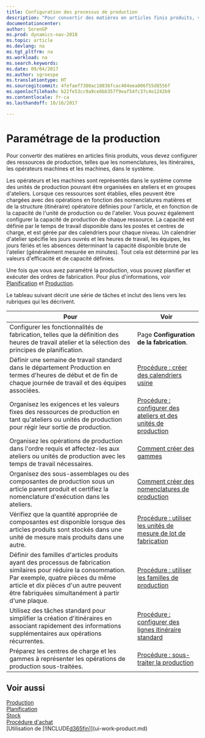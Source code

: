 ```yaml
---
title: Configuration des processus de production
description: "Pour convertir des matières en articles finis produits, vous devez configurer des ressources de production, telles que les nomenclatures, les itinéraires, les opérateurs machines et les machines, dans le système."
documentationcenter: 
author: SorenGP
ms.prod: dynamics-nav-2018
ms.topic: article
ms.devlang: na
ms.tgt_pltfrm: na
ms.workload: na
ms.search.keywords: 
ms.date: 09/04/2017
ms.author: sgroespe
ms.translationtype: HT
ms.sourcegitcommit: 4fefaef7380ac10836fcac404eea006f55d8556f
ms.openlocfilehash: b22fe53cc9a9ce6bb357f9eaf54fc37c4e1242b9
ms.contentlocale: fr-ca
ms.lasthandoff: 10/16/2017

---
```

# <a name="setting-up-manufacturing"></a>Paramétrage de la production
Pour convertir des matières en articles finis produits, vous devez configurer des ressources de production, telles que les nomenclatures, les itinéraires, les opérateurs machines et les machines, dans le système.

Les opérateurs et les machines sont représentés dans le système comme des unités de production pouvant être organisées en ateliers et en groupes d'ateliers. Lorsque ces ressources sont établies, elles peuvent être chargées avec des opérations en fonction des nomenclatures matières et de la structure (itinéraire) opératoire définies pour l'article, et en fonction de la capacité de l'unité de production ou de l'atelier. Vous pouvez également configurer la capacité de production de chaque ressource. La capacité est définie par le temps de travail disponible dans les postes et centres de charge, et est gérée par des calendriers pour chaque niveau. Un calendrier d'atelier spécifie les jours ouvrés et les heures de travail, les équipes, les jours fériés et les absences déterminant la capacité disponible brute de l'atelier (généralement mesurée en minutes). Tout cela est déterminé par les valeurs d'efficacité et de capacité définies.  

Une fois que vous avez paramétré la production, vous pouvez planifier et exécuter des ordres de fabrication. Pour plus d'informations, voir [Planification](production-planning.md) et [Production](production-manage-manufacturing.md).  

 Le tableau suivant décrit une série de tâches et inclut des liens vers les rubriques qui les décrivent.   

|**Pour**|**Voir**|  
|------------|-------------|  
|Configurer les fonctionnalités de fabrication, telles que la définition des heures de travail atelier et la sélection des principes de planification.|Page **Configuration de la fabrication**.|  
|Définir une semaine de travail standard dans le département Production en termes d'heures de début et de fin de chaque journée de travail et des équipes associées.|[Procédure : créer des calendriers usine](production-how-to-create-work-center-calendars.md)|  
|Organisez les exigences et les valeurs fixes des ressources de production en tant qu'ateliers ou unités de production pour régir leur sortie de production.|[Procédure : configurer des ateliers et des unités de production](production-how-to-set-up-work-and-machine-centers.md)|
|Organisez les opérations de production dans l'ordre requis et affectez-les aux ateliers ou unités de production avec les temps de travail nécessaires.|[Comment créer des gammes](production-how-to-create-routings.md)|
|Organisez des sous-assemblages ou des composantes de production sous un article parent produit et certifiez la nomenclature d'exécution dans les ateliers.|[Comment créer des nomenclatures de production](production-how-to-create-production-boms.md)|
|Vérifiez que la quantité appropriée de composantes est disponible lorsque des articles produits sont stockés dans une unité de mesure mais produits dans une autre.|[Procédure : utiliser les unités de mesure de lot de fabrication](production-how-to-use-the-manufacturing-batch-unit-of-measure.md)|  
|Définir des familles d'articles produits ayant des processus de fabrication similaires pour réduire la consommation. Par exemple, quatre pièces du même article et dix pièces d'un autre peuvent être fabriquées simultanément à partir d'une plaque.|[Procédure : utiliser les familles de production](production-how-work-family.md)|
|Utilisez des tâches standard pour simplifier la création d'itinéraires en associant rapidement des informations supplémentaires aux opérations récurrentes.|[Procédure : configurer des lignes itinéraire standard](production-how-set-up-standard-routing-lines.md)|  
|Préparez les centres de charge et les gammes à représenter les opérations de production sous-traitées.|[Procédure : sous-traiter la production](production-how-to-subcontract-manufacturing.md)|  

## <a name="see-also"></a>Voir aussi
[Production](production-manage-manufacturing.md)    
[Planification](production-planning.md)   
[Stock](inventory-manage-inventory.md)  
[Procédure d'achat](purchasing-manage-purchasing.md)  
[Utilisation de [!INCLUDE[d365fin](includes/d365fin_md.md)]](ui-work-product.md)

